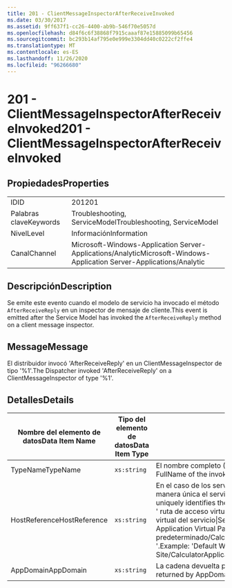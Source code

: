 ```yaml
---
title: 201 - ClientMessageInspectorAfterReceiveInvoked
ms.date: 03/30/2017
ms.assetid: 9ff637f1-cc26-4400-ab9b-546f70e5057d
ms.openlocfilehash: d84f6c6f38868f7915caaaf87e15885099b65456
ms.sourcegitcommit: bc293b14af795e0e999e3304dd40c0222cf2ffe4
ms.translationtype: MT
ms.contentlocale: es-ES
ms.lasthandoff: 11/26/2020
ms.locfileid: "96266680"
---
```

# <a name="201---clientmessageinspectorafterreceiveinvoked"></a><span data-ttu-id="e2d9e-102">201 - ClientMessageInspectorAfterReceiveInvoked</span><span class="sxs-lookup"><span data-stu-id="e2d9e-102">201 - ClientMessageInspectorAfterReceiveInvoked</span></span>

## <a name="properties"></a><span data-ttu-id="e2d9e-103">Propiedades</span><span class="sxs-lookup"><span data-stu-id="e2d9e-103">Properties</span></span>  
  
|||  
|-|-|  
|<span data-ttu-id="e2d9e-104">ID</span><span class="sxs-lookup"><span data-stu-id="e2d9e-104">ID</span></span>|<span data-ttu-id="e2d9e-105">201</span><span class="sxs-lookup"><span data-stu-id="e2d9e-105">201</span></span>|  
|<span data-ttu-id="e2d9e-106">Palabras clave</span><span class="sxs-lookup"><span data-stu-id="e2d9e-106">Keywords</span></span>|<span data-ttu-id="e2d9e-107">Troubleshooting, ServiceModel</span><span class="sxs-lookup"><span data-stu-id="e2d9e-107">Troubleshooting, ServiceModel</span></span>|  
|<span data-ttu-id="e2d9e-108">Nivel</span><span class="sxs-lookup"><span data-stu-id="e2d9e-108">Level</span></span>|<span data-ttu-id="e2d9e-109">Información</span><span class="sxs-lookup"><span data-stu-id="e2d9e-109">Information</span></span>|  
|<span data-ttu-id="e2d9e-110">Canal</span><span class="sxs-lookup"><span data-stu-id="e2d9e-110">Channel</span></span>|<span data-ttu-id="e2d9e-111">Microsoft-Windows-Application Server-Applications/Analytic</span><span class="sxs-lookup"><span data-stu-id="e2d9e-111">Microsoft-Windows-Application Server-Applications/Analytic</span></span>|  
  
## <a name="description"></a><span data-ttu-id="e2d9e-112">Descripción</span><span class="sxs-lookup"><span data-stu-id="e2d9e-112">Description</span></span>  

 <span data-ttu-id="e2d9e-113">Se emite este evento cuando el modelo de servicio ha invocado el método `AfterReceiveReply` en un inspector de mensaje de cliente.</span><span class="sxs-lookup"><span data-stu-id="e2d9e-113">This event is emitted after the Service Model has invoked the `AfterReceiveReply` method on a client message inspector.</span></span>  
  
## <a name="message"></a><span data-ttu-id="e2d9e-114">Message</span><span class="sxs-lookup"><span data-stu-id="e2d9e-114">Message</span></span>  

 <span data-ttu-id="e2d9e-115">El distribuidor invocó 'AfterReceiveReply' en un ClientMessageInspector de tipo '%1'.</span><span class="sxs-lookup"><span data-stu-id="e2d9e-115">The Dispatcher invoked 'AfterReceiveReply' on a ClientMessageInspector of type '%1'.</span></span>  
  
## <a name="details"></a><span data-ttu-id="e2d9e-116">Detalles</span><span class="sxs-lookup"><span data-stu-id="e2d9e-116">Details</span></span>  
  
|<span data-ttu-id="e2d9e-117">Nombre del elemento de datos</span><span class="sxs-lookup"><span data-stu-id="e2d9e-117">Data Item Name</span></span>|<span data-ttu-id="e2d9e-118">Tipo del elemento de datos</span><span class="sxs-lookup"><span data-stu-id="e2d9e-118">Data Item Type</span></span>|<span data-ttu-id="e2d9e-119">Descripción</span><span class="sxs-lookup"><span data-stu-id="e2d9e-119">Description</span></span>|  
|--------------------|--------------------|-----------------|  
|<span data-ttu-id="e2d9e-120">TypeName</span><span class="sxs-lookup"><span data-stu-id="e2d9e-120">TypeName</span></span>|`xs:string`|<span data-ttu-id="e2d9e-121">El nombre completo (FullName) de CLR del tipo del inspector invocado.</span><span class="sxs-lookup"><span data-stu-id="e2d9e-121">The CLR FullName of the invoked inspector's type.</span></span>|  
|<span data-ttu-id="e2d9e-122">HostReference</span><span class="sxs-lookup"><span data-stu-id="e2d9e-122">HostReference</span></span>|`xs:string`|<span data-ttu-id="e2d9e-123">En el caso de los servicios hospedados en web, este campo identifica de manera única el servicio en la jerarquía web.</span><span class="sxs-lookup"><span data-stu-id="e2d9e-123">For Web-hosted services, this field uniquely identifies the service in the Web hierarchy.</span></span> <span data-ttu-id="e2d9e-124">Su formato se define como ' ruta de acceso virtual de la aplicación de nombre de sitio web&#124;ruta de acceso virtual del servicio&#124;ServiceName '.</span><span class="sxs-lookup"><span data-stu-id="e2d9e-124">Its format is defined as 'Web Site Name Application Virtual Path&#124;Service Virtual Path&#124;ServiceName'.</span></span> <span data-ttu-id="e2d9e-125">Ejemplo: ' sitio web predeterminado/CalculatorApplication&#124;/CalculatorService.svc&#124;CalculatorService '.</span><span class="sxs-lookup"><span data-stu-id="e2d9e-125">Example: 'Default Web Site/CalculatorApplication&#124;/CalculatorService.svc&#124;CalculatorService'.</span></span>|  
|<span data-ttu-id="e2d9e-126">AppDomain</span><span class="sxs-lookup"><span data-stu-id="e2d9e-126">AppDomain</span></span>|`xs:string`|<span data-ttu-id="e2d9e-127">La cadena devuelta por AppDomain.CurrentDomain.FriendlyName.</span><span class="sxs-lookup"><span data-stu-id="e2d9e-127">The string returned by AppDomain.CurrentDomain.FriendlyName.</span></span>|
